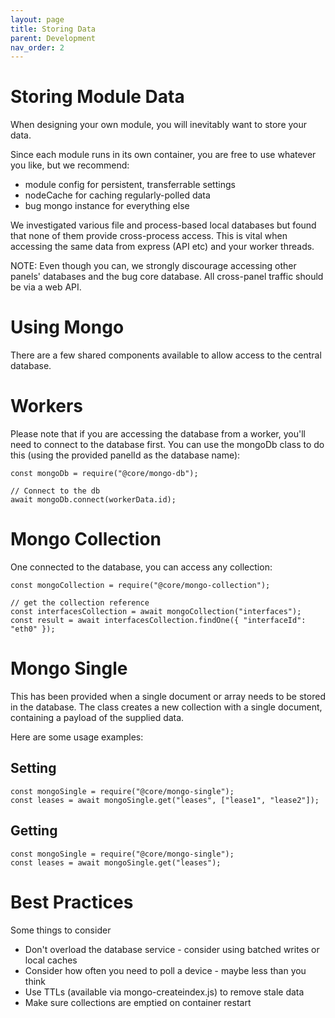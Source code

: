 ```yaml
---
layout: page
title: Storing Data
parent: Development
nav_order: 2
---
```


# Storing Module Data

When designing your own module, you will inevitably want to store your data.

Since each module runs in its own container, you are free to use whatever you like, but we recommend:

-   module config for persistent, transferrable settings
-   nodeCache for caching regularly-polled data
-   bug mongo instance for everything else

We investigated various file and process-based local databases but found that none of them provide cross-process access. This is vital when accessing the same data from express (API etc) and your worker threads.

NOTE: Even though you can, we strongly discourage accessing other panels' databases and the bug core database. All cross-panel traffic should be via a web API.

# Using Mongo

There are a few shared components available to allow access to the central database.

# Workers

Please note that if you are accessing the database from a worker, you'll need to connect to the database first. You can use the mongoDb class to do this (using the provided panelId as the database name):

```
const mongoDb = require("@core/mongo-db");

// Connect to the db
await mongoDb.connect(workerData.id);
```

# Mongo Collection

One connected to the database, you can access any collection:

```
const mongoCollection = require("@core/mongo-collection");

// get the collection reference
const interfacesCollection = await mongoCollection("interfaces");
const result = await interfacesCollection.findOne({ "interfaceId": "eth0" });
```

# Mongo Single

This has been provided when a single document or array needs to be stored in the database.
The class creates a new collection with a single document, containing a payload of the supplied data.

Here are some usage examples:

## Setting

```
const mongoSingle = require("@core/mongo-single");
const leases = await mongoSingle.get("leases", ["lease1", "lease2"]);
```

## Getting

```
const mongoSingle = require("@core/mongo-single");
const leases = await mongoSingle.get("leases");
```

# Best Practices

Some things to consider

-   Don't overload the database service - consider using batched writes or local caches
-   Consider how often you need to poll a device - maybe less than you think
-   Use TTLs (available via mongo-createindex.js) to remove stale data
-   Make sure collections are emptied on container restart
